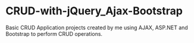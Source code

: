 # CRUD-with-jQuery_Ajax-Bootstrap
Basic CRUD Application projects created by me using AJAX, ASP.NET and Bootstrap to perform CRUD operations.

